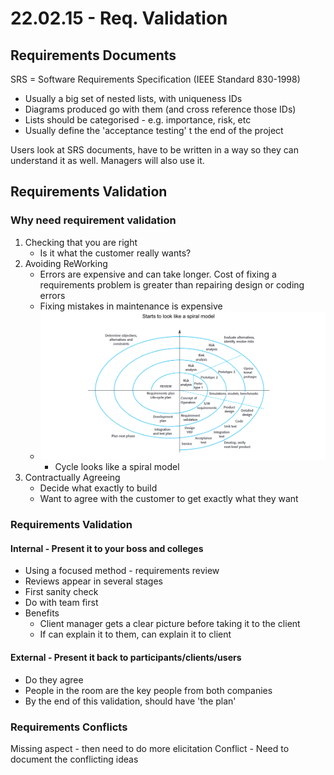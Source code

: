 # 22.02.15 - Req. Validation
## Requirements Documents
SRS = Software Requirements Specification (IEEE Standard 830-1998)
- Usually a big set of nested lists, with uniqueness IDs
- Diagrams produced go with them (and cross reference those IDs)
- Lists should be categorised - e.g. importance, risk, etc
- Usually define the 'acceptance testing' t the end of the project

Users look at SRS documents, have to be written in a way so they can understand it as well. Managers will also use it.

## Requirements Validation
### Why need requirement validation
1. Checking that you are right
	- Is it what the customer really wants?
2. Avoiding ReWorking
	- Errors are expensive and can take longer. Cost of fixing a requirements problem is greater than repairing design or coding errors
	- Fixing mistakes in maintenance is expensive
	- ![dba926bd56ac48538fa028c7486ff324.png](../_resources/dba926bd56ac48538fa028c7486ff324.png)
		- Cycle looks like a spiral model 
3. Contractually Agreeing
	- Decide what exactly to build
	- Want to agree with the customer to get exactly what they want

### Requirements Validation
#### Internal - Present it to your boss and colleges
- Using a focused method - requirements review
- Reviews appear in several stages
- First sanity check
- Do with team first
- Benefits
	- Client manager gets a clear picture before taking it to the client
	- If can explain it to them, can explain it to client
#### External - Present it back to participants/clients/users
- Do they agree 
- People in the room are the key people from both companies
- By the end of this validation, should have 'the plan'
### Requirements Conflicts
Missing aspect - then need to do more elicitation
Conflict - Need to document the conflicting ideas
